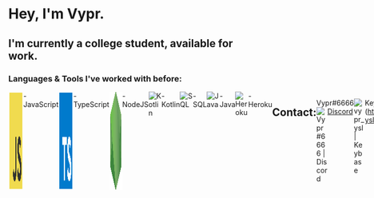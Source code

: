 # Hey, I'm Vypr. 



## I'm currently a college student, available for work. 


### Languages & Tools I've worked with before:
<div style="display: flex;">
<img style="margin: 2px" alt="JavaScript" width="26px" src="https://raw.githubusercontent.com/github/explore/80688e429a7d4ef2fca1e82350fe8e3517d3494d/topics/javascript/javascript.png" /> - JavaScript
<img style="margin: 2px" alt="Typescript" width="26px" src="https://raw.githubusercontent.com/github/explore/80688e429a7d4ef2fca1e82350fe8e3517d3494d/topics/typescript/typescript.png" /> - TypeScript
<img alt="NodeJS" width="26px" src="https://raw.githubusercontent.com/github/explore/80688e429a7d4ef2fca1e82350fe8e3517d3494d/topics/nodejs/nodejs.png" /> - NodeJS
<img alt="Kotlin" width="26px" src="https://upload.wikimedia.org/wikipedia/commons/thumb/7/74/Kotlin-logo.svg/1200px-Kotlin-logo.svg.png" /> - Kotlin
 <img alt="SQL" width="26px" src="https://media.discordapp.net/attachments/747854875433631854/770710238562353152/kisspng-microsoft-sql-server-mysql-database-logo-5b098c6ebad6d7.7316225815273524307653-removebg-prev.png" /> - SQL
 <img alt="Java" width="26px" src="https://seeklogo.com/images/J/java-logo-7F8B35BAB3-seeklogo.com.png" /> - Java
 <img alt="Heroku" width="26px" src="https://res-3.cloudinary.com/crunchbase-production/image/upload/c_lpad,f_auto,q_auto:eco/v1491420676/cenlvst0fgs8ejx12n8u.png" /> - Heroku



 

## Contact:
Vypr#6666 [Discord <img align="left" alt="Vypr#6666 | Discord" width="22px" src="https://cdn.jsdelivr.net/npm/simple-icons@3.4.0/icons/discord.svg" />](https://discord.bio/p/Vypr)

Keybase [Keybase <img align="left" alt="vypr_ysl | Keybase" width="22px" src="https://upload.wikimedia.org/wikipedia/commons/thumb/b/bb/Keybase_logo_official.svg/1114px-Keybase_logo_official.svg.png" />]
(https://keybase.io/vypr_ysl)





